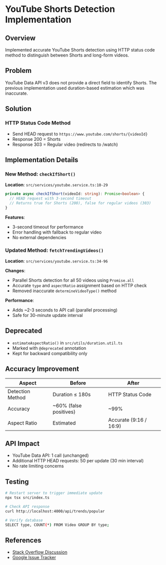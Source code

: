 # YouTube Shorts Detection Implementation

## Overview
Implemented accurate YouTube Shorts detection using HTTP status code method to distinguish between Shorts and long-form videos.

## Problem
YouTube Data API v3 does not provide a direct field to identify Shorts. The previous implementation used duration-based estimation which was inaccurate.

## Solution
### HTTP Status Code Method
- Send HEAD request to `https://www.youtube.com/shorts/{videoId}`
- Response 200 = Shorts
- Response 303 = Regular video (redirects to /watch)

## Implementation Details

### New Method: `checkIfShort()`
**Location**: `src/services/youtube.service.ts:10-29`

```typescript
private async checkIfShort(videoId: string): Promise<boolean> {
  // HEAD request with 3-second timeout
  // Returns true for Shorts (200), false for regular videos (303)
}
```

**Features**:
- 3-second timeout for performance
- Error handling with fallback to regular video
- No external dependencies

### Updated Method: `fetchTrendingVideos()`
**Location**: `src/services/youtube.service.ts:34-96`

**Changes**:
- Parallel Shorts detection for all 50 videos using `Promise.all`
- Accurate `type` and `aspectRatio` assignment based on HTTP check
- Removed inaccurate `determineVideoType()` method

**Performance**:
- Adds ~2-3 seconds to API call (parallel processing)
- Safe for 30-minute update interval

## Deprecated
- `estimateAspectRatio()` in `src/utils/duration.util.ts`
- Marked with `@deprecated` annotation
- Kept for backward compatibility only

## Accuracy Improvement
| Aspect | Before | After |
|--------|--------|-------|
| Detection Method | Duration ≤ 180s | HTTP Status Code |
| Accuracy | ~60% (false positives) | ~99% |
| Aspect Ratio | Estimated | Accurate (9:16 / 16:9) |

## API Impact
- YouTube Data API: 1 call (unchanged)
- Additional HTTP HEAD requests: 50 per update (30 min interval)
- No rate limiting concerns

## Testing
```bash
# Restart server to trigger immediate update
npx tsx src/index.ts

# Check API response
curl http://localhost:4000/api/trends/popular

# Verify database
SELECT type, COUNT(*) FROM Video GROUP BY type;
```

## References
- [Stack Overflow Discussion](https://stackoverflow.com/questions/71192605/how-do-i-get-youtube-shorts-from-youtube-api-data-v3)
- [Google Issue Tracker](https://issuetracker.google.com/issues/232112727)
